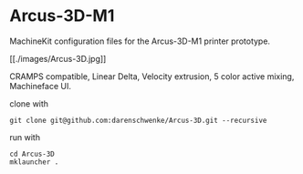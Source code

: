 Arcus-3D-M1
=====
MachineKit configuration files for the Arcus-3D-M1 printer prototype.

[[./images/Arcus-3D.jpg]]

CRAMPS compatible, Linear Delta, Velocity extrusion, 5 color active mixing, Machineface UI. 

clone with
```
git clone git@github.com:darenschwenke/Arcus-3D.git --recursive
```

run with
```
cd Arcus-3D
mklauncher .
```

